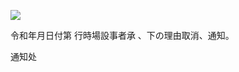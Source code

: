 ![](https://www.nta.go.jp/tmp/8fc2ee67-6dfa-4f3f-b0f2-36774383794e/images/fd7154de38c8abb9eb38a45de986230eca63a2660369590370e73efad630e17e.jpg)

令和年月日付第 行時場設事者承 、下の理由取消、通知。

通知处